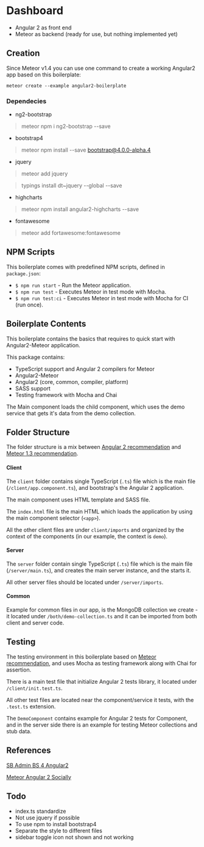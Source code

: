# Dashboard 

- Angular 2 as front end
- Meteor as backend (ready for use, but nothing implemented yet)

## Creation

Since Meteor v1.4 you can use one command to create a working Angular2 app based on this boilerplate:

```
meteor create --example angular2-boilerplate
```

### Dependecies

- ng2-bootstrap

> meteor npm i ng2-bootstrap --save

- bootstrap4

> meteor npm install --save bootstrap@4.0.0-alpha.4

- jquery

> meteor add jquery

> typings install dt~jquery --global --save

- highcharts

> meteor npm install angular2-highcharts --save

- fontawesome

> meteor add fortawesome:fontawesome

## NPM Scripts

This boilerplate comes with predefined NPM scripts, defined in `package.json`:

- `$ npm run start` - Run the Meteor application.
- `$ npm run test` - Executes Meteor in test mode with Mocha.
- `$ npm run test:ci` - Executes Meteor in test mode with Mocha for CI (run once).

## Boilerplate Contents

This boilerplate contains the basics that requires to quick start with Angular2-Meteor application.

This package contains:

- TypeScript support and Angular 2 compilers for Meteor
- Angular2-Meteor
- Angular2 (core, common, compiler, platform)
- SASS support
- Testing framework with Mocha and Chai

The Main component loads the child component, which uses the demo service that gets it's data from the demo collection.

## Folder Structure

The folder structure is a mix between [Angular 2 recommendation](https://johnpapa.net/angular-2-styles/) and [Meteor 1.3 recommendation](https://guide.meteor.com/structure.html).

#### Client

The `client` folder contains single TypeScript (`.ts`) file which is the main file (`/client/app.component.ts`), and bootstrap's the Angular 2 application.

The main component uses HTML template and SASS file.

The `index.html` file is the main HTML which loads the application by using the main component selector (`<app>`).

All the other client files are under `client/imports` and organized by the context of the components (in our example, the context is `demo`).

#### Server

The `server` folder contain single TypeScript (`.ts`) file which is the main file (`/server/main.ts`), and creates the main server instance, and the starts it.

All other server files should be located under `/server/imports`.

#### Common

Example for common files in our app, is the MongoDB collection we create - it located under `/both/demo-collection.ts` and it can be imported from both client and server code.

## Testing

The testing environment in this boilerplate based on [Meteor recommendation](https://guide.meteor.com/testing.html), and uses Mocha as testing framework along with Chai for assertion.

There is a main test file that initialize Angular 2 tests library, it located under `/client/init.test.ts`.

All other test files are located near the component/service it tests, with the `.test.ts` extension.

The `DemoComponent` contains example for Angular 2 tests for Component, and in the server side there is an example for testing Meteor collections and stub data.

## References

[SB Admin BS 4 Angular2](http://startangular.com/product/sb-admin-bootstrap-4-angular-2/)

[Meteor Angular 2 Socially](https://github.com/Urigo/meteor-angular2.0-socially)

## Todo

- index.ts standardize 
- Not use jquery if possible
- To use npm to install bootstrap4
- Separate the style to different files
- sidebar toggle icon not shown and not working